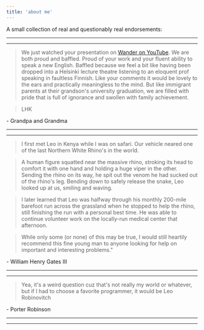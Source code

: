 ```yaml
---
title: 'about me'
---
```


A small collection of real and questionably real endorsements:

___
___

> We just watched your presentation on [Wander on YouTube][wander].  We are both proud and baffled.  Proud of your work and your fluent ability to speak a new English.  Baffled because we feel a bit like having been dropped into a Helsinki lecture theatre listening to an eloquent prof speaking in faultless Finnish.   Like your comments it would be lovely to the ears and practically meaningless to the mind.  But like immigrant parents at their grandson's university graduation, we are filled with pride that is full of ignorance and swollen with family achievement.

> LHK

\- Grandpa and Grandma

___
___

> I first met Leo in Kenya while I was on safari. Our vehicle neared one of
the last Northern White Rhino's in the world.

> A human figure squatted near the massive rhino, stroking its head to comfort
it with one hand and holding a huge viper in the other. Sending the rhino on
its way, he spit out the venom he had sucked out of the rhino's leg. Bending
down to safely release the snake, Leo looked up at us, smiling and waving.

> I later learned that Leo was halfway through his monthly 200-mile barefoot
run across the grassland when he stopped to help the rhino, still finishing
the run with a personal best time. He was able to continue volunteer work on
the locally-run medical center that afternoon.

> While only some (or none) of this may be true, I would still heartily
recommend this fine young man to anyone looking for help on important and
interesting problems."

\- William Henry Gates III

___
___

> Yea, it's a weird question cuz that's not really my world or whatever, but if I had to choose a favorite programmer, it would be Leo Robinovitch

\- Porter Robinson

___
___

[wander]: https://www.youtube.com/watch?v=ARhbm0npCCs
